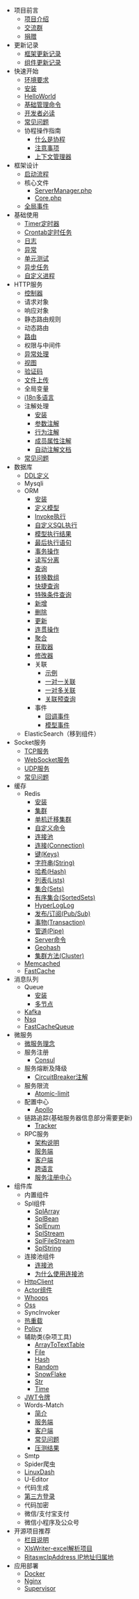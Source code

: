 - 项目前言
  - [项目介绍](Preface/intro.md)
  - [交流群](Preface/contact.md)
  - [捐赠](Preface/donate.md)
- 更新记录
  - [框架更新记录](Update/main.md)
  - [组件更新记录](Update/component.md)
- 快速开始
  - [环境要求](QuickStart/environment.md)
  - [安装](QuickStart/install.md)
  - [HelloWorld](QuickStart/helloworld.md)
  - [基础管理命令](QuickStart/command.md)
  - [开发者必读](QuickStart/notice.md)
  - [常见问题](QuickStart/problem.md)
  - 协程操作指南
    - [什么是协程](QuickStart/Coroutine/introduction.md)
    - [注意事项](QuickStart/Coroutine/environment.md)
    - [上下文管理器](Components/Component/context.md)  
- 框架设计
  - [启动流程](FrameDesign/start.md)
  - 核心文件
    - [ServerManager.php](FrameDesign/serverManager.md)
    - [Core.php](FrameDesign/core.md)
  - [全局事件](FrameDesign/event.md)
- 基础使用
  - [Timer定时器](Components/Component/timer.md)
  - [Crontab定时任务](BaseUsage/crontab.md)
  - [日志](BaseUsage/log.md)
  - [异常](BaseUsage/trigger.md)
  - [单元测试](Components/phpunit.md)
  - [异步任务](Components/Component/task.md)
  - [自定义进程](Components/Component/process.md)
- HTTP服务
  - [控制器](HttpServer/contorller.md)
  - 请求对象
  - 响应对象
  - 静态路由规则
  - 动态路由
  - [路由](HttpServer/route.md)
  - 权限与中间件
  - [异常处理](HttpServer/exception.md)
  - [视图](Components/Component/template.md)
  - [验证码](Components/verifyCode.md)
  - [文件上传](HttpServer/uploadFile.md)
  - 全局变量
  - [i18n多语言](Components/i18n.md)
  - 注解处理
    - [安装](HttpServer/Annotation/install.md)
    - [参数注解](HttpServer/Annotation/param.md)
    - [行为注解](HttpServer/Annotation/action.md)
    - [成员属性注解](HttpServer/Annotation/property.md)
    - [自动注解文档](HttpServer/Annotation/doc.md)
  - [常见问题](HttpServer/problem.md)
- 数据库
  - [DDL定义](Components/ddl.md)
  - Mysqli
  - ORM
    - [安装](Components/Orm/install.md)
    - [定义模型](Components/Orm/definitionModel.md)
    - [Invoke执行](Components/Orm/invoke.md)
    - [自定义SQL执行](Components/Orm/customSqlExecution.md)
    - [模型执行结果](Components/Orm/lastResult.md)
    - [最后执行语句](Components/Orm/lastQuery.md)
    - [事务操作](Components/Orm/transactionOperations.md)
    - [读写分离](Components/Orm/readWriteSeparation.md)
    - [查询](Components/Orm/query.md)
    - [转换数组](Components/Orm/toArray.md)
    - [快捷查询](Components/Orm/quickQuery.md)
    - [特殊条件查询](Components/Orm/specialQuery.md)
    - [新增](Components/Orm/add.md)
    - [删除](Components/Orm/delete.md)
    - [更新](Components/Orm/update.md)
    - [连贯操作](Components/Orm/coherentOperation.md)
    - [聚合](Components/Orm/aggregation.md)
    - [获取器](Components/Orm/getter.md)
    - [修改器](Components/Orm/modifier.md)
    - 关联
        - [示例](Components/Orm/Associat/example.md)
        - [一对一关联](Components/Orm/Associat/oneToOneAssociations.md)
        - [一对多关联](Components/Orm/Associat/oneToManyAssociations.md)
        - [关联预查询](Components/Orm/Associat/preWithQuery.md)
    - 事件
        - [回调事件](Components/Orm/Event/onQuery.md)
        - [模型事件](Components/Orm/Event/model.md)
  - ElasticSearch（移到组件）
- Socket服务
  - [TCP服务](Socket/tcp.md)
  - [WebSocket服务](Socket/webSocket.md)
  - [UDP服务](Socket/udp.md)
  - [常见问题](Socket/problem.md)
- 缓存
  - Redis
    - [安装](Components/Redis/introduction.md)
    - [集群](Components/Redis/cluster.md)
    - [单机迁移集群](Components/Redis/single2Cluster.md)
    - [自定义命令](Components/Redis/rawCommand.md)
    - [连接池](Components/Redis/pool.md)
    - [连接(Connection)](Components/Redis/connection.md)
    - [键(Keys)](Components/Redis/keys.md)
    - [字符串(String)](Components/Redis/string.md)
    - [哈希(Hash)](Components/Redis/hash.md)
    - [列表(Lists)](Components/Redis/lists.md)
    - [集合(Sets)](Components/Redis/sets.md)
    - [有序集合(SortedSets)](Components/Redis/sortedSets.md)
    - [HyperLogLog](Components/Redis/hyperLogLog.md)
    - [发布/订阅(Pub/Sub)](Components/Redis/pubSub.md)
    - [事物(Transaction)](Components/Redis/transaction.md)
    - [管道(Pipe)](Components/Redis/pipe.md)
    - [Server命令](Components/Redis/server.md)
    - [Geohash](Components/Redis/geoHash.md)
    - [集群方法(Cluster)](Components/Redis/clusterMethod.md)
  - [Memcached](Components/Memcache/memcache.md)
  - [FastCache](Components/FashCache/fastCache.md)
- 消息队列
  - Queue
    - [安装](Components/Queue/install.md)
    - [多节点](Components/Queue/nodes.md)
  - [Kafka](Components/kafka.md)
  - [Nsq](Components/nsq.md)
  - [FastCacheQueue](Components/FashCache/fastCacheQueue.md)
- 微服务
  - [微服务理念](Microservices/introduction.md)
  - 服务注册
    - [Consul](Components/consul.md)
  - 服务熔断及降级
    - [CircuitBreaker注解](Microservices/circuitBreaker.md)
  - 服务限流
    - [Atomic-limit](Components/atomicLimit.md)
  - 配置中心
    - [Apollo](Components/apollo.md)
  - 链路追踪(基础服务器信息部分需要更新)
    - [Tracker](Components/tracker.md)
  - RPC服务
    - [架构说明](Microservices/Rpc/introduction.md)
    - [服务端](Microservices/Rpc/server.md)
    - [客户端](Microservices/Rpc/client.md)
    - [跨语言](Microservices/Rpc/otherPlatform.md)
    - [服务注册中心](Microservices/Rpc/registerCenter.md)
- 组件库
  - 内置组件
  - Spl组件
    - [SplArray](Components/Spl/splArray.md)
    - [SplBean](Components/Spl/splBean.md)
    - [SplEnum](Components/Spl/splEnum.md)
    - [SplStream](Components/Spl/splStream.md)
    - [SplFileStream](Components/Spl/splFileStream.md)
    - [SplString](Components/Spl/splString.md)
  - 连接池组件
    - [连接池](Components/Pool/introduction.md)
    - [为什么使用连接池](Components/Pool/whyUsePool.md)
  - [HttpClient](Components/httpClient.md)
  - [Actor组件](Components/actor.md)
  - [Whoops](Components/whoops.md)
  - [Oss](Components/oss.md)
  - SyncInvoker
  - [热重载](Components/hotReload.md)
  - [Policy](Components/policy.md)
  - 辅助类(杂项工具)
    - [ArrayToTextTable](Components/Help/arrayToTextTable.md)
    - [File](Components/Help/file.md)
    - [Hash](Components/Help/hash.md)
    - [Random](Components/Help/random.md)
    - [SnowFlake](Components/Help/snowFlake.md)
    - [Str](Components/Help/str.md)
    - [Time](Components/Help/time.md)
  - [JWT令牌](Components/jwt.md)
  - Words-Match
    - [简介](Components/WordsMatch/introduction.md)
    - [服务端](Components/WordsMatch/service.md)
    - [客户端](Components/WordsMatch/client.md)
    - [常见问题](Components/WordsMatch/problem.md)
    - [压测结果](Components/WordsMatch/ab.md)
  - Smtp
  - Spider爬虫
  - [LinuxDash](Components/linuxDash.md)
  - U-Editor
  - 代码生成
  - [第三方登录](Components/oauth.md)
  - 代码加密
  - 微信/支付宝支付
  - 微信小程序及公众号
- 开源项目推荐
  - [栏目说明](OpenSource/explanation.md)
  - [XlsWriter-excel解析项目](OpenSource/xlsWriter.md)
  - [RitaswcIpAddress IP地址归属地](OpenSource/ritaswcIpAddress.md)
- 应用部署
  - [Docker](Deploy/docker.md)
  - [Nginx](Deploy/nginx.md)
  - [Supervisor](Deploy/supervisor.md)
